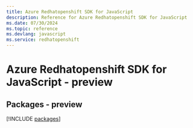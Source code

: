 ```yaml
---
title: Azure Redhatopenshift SDK for JavaScript
description: Reference for Azure Redhatopenshift SDK for JavaScript
ms.date: 07/30/2024
ms.topic: reference
ms.devlang: javascript
ms.service: redhatopenshift
---
```

# Azure Redhatopenshift SDK for JavaScript - preview
## Packages - preview
[!INCLUDE [packages](redhatopenshift-index.md)]
